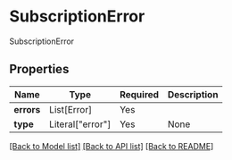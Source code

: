 # SubscriptionError

SubscriptionError

## Properties
| Name | Type | Required | Description |
| ------------ | ------------- | ------------- | ------------- |
**errors** | List[Error] | Yes |  |
**type** | Literal["error"] | Yes | None |


[[Back to Model list]](../../../README.md#models-v1-link) [[Back to API list]](../../../README.md#apis-v1-link) [[Back to README]](../../../README.md)
